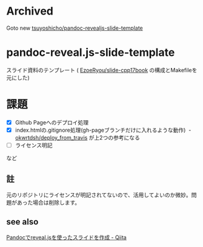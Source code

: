 # Archived
Goto new [tsuyoshicho/pandoc\-revealjs\-slide\-template](https://github.com/tsuyoshicho/pandoc-revealjs-slide-template)

# pandoc-reveal.js-slide-template
スライド資料のテンプレート ( [EzoeRyou/slide-cpp17book](https://github.com/EzoeRyou/slide-cpp17book) の構成とMakefileを元にした)

# 課題
- [x] Github Pageへのデプロイ処理
- [x] index.htmlの.gitignore処理(gh-pageブランチだけに入れるような動作)
  - [okwrtdsh/deploy_from_travis](https://github.com/okwrtdsh/deploy_from_travis) が上2つの参考になる
- [ ] ライセンス明記

など

## 註
元のリポジトリにライセンスが明記されてないので、活用してよいのか微妙。問題があった場合は削除します。

## see also
[Pandocでreveal\.jsを使ったスライドを作成 \- Qiita](https://qiita.com/sukakako/items/a78478f94e934c47b993)

